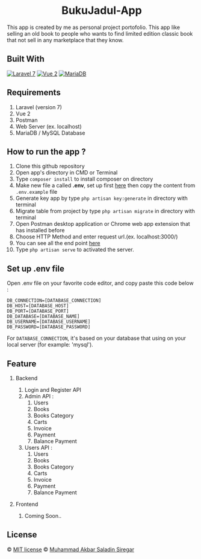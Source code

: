 <h1 align="center">BukuJadul-App</h1>

This app is created by me as personal project portofolio. This app like selling an old book to people who wants to find limited edition classic book that not sell in any marketplace that they know.

## Built With

[![Laravel 7](https://img.shields.io/badge/Laravel-7.x-red.svg?style=rounded-square)](https://laravel.com/docs/7.x)
[![Vue 2](https://img.shields.io/badge/Vue-2.x-green.svg?style=rounded-square)](https://vuejs.org/guide/introduction.html)
[![MariaDB](https://img.shields.io/badge/MariaDB-v.11.x-orange.svg?style=rounded-square)](https://mariadb.org/download/)


## Requirements

1. Laravel (version 7)
2. Vue 2
3. Postman
4. Web Server (ex. localhost)
5. MariaDB / MySQL Database

## How to run the app ?

1. Clone this github repository
2. Open app's directory in CMD or Terminal
3. Type `composer install` to install composer on directory
4. Make new file a called **.env**, set up first [here](#set-up-env-file) then copy the content from `.env.example` file
5. Generate key app by type `php artisan key:generate` in directory with terminal
6. Migrate table from project by type `php artisan migrate` in directory with terminal
7. Open Postman desktop application or Chrome web app extension that has installed before
8. Choose HTTP Method and enter request url.(ex. localhost:3000/)
9. You can see all the end point [here](https://documenter.getpostman.com/view/14780095/2sAYJ6Ayk4)
10. Type `php artisan serve` to activated the server.

## Set up .env file

Open .env file on your favorite code editor, and copy paste this code below :

```
DB_CONNECTION=[DATABASE_CONNECTION]
DB_HOST=[DATABASE_HOST]
DB_PORT=[DATABASE_PORT]
DB_DATABASE=[DATABASE_NAME]
DB_USERNAME=[DATABASE_USERNAME]
DB_PASSWORD=[DATABASE_PASSWORD]
```

For `DATABASE_CONNECTION`, it's based on your database that using on your local server (for example: 'mysql').

## Feature

1. Backend
    1. Login and Register API
    2. Admin API :
        1. Users
        2. Books
        3. Books Category
        4. Carts
        5. Invoice
        6. Payment
        7. Balance Payment   
    3. Users API :
        1. Users
        2. Books
        3. Books Category
        4. Carts
        5. Invoice
        6. Payment
        7. Balance Payment 

2. Frontend
    1. Coming Soon..

## License

© [MIT license](https://opensource.org/licenses/MIT)
© [Muhammad Akbar Saladin Siregar](https://github.com/akbarsaladin36/)


